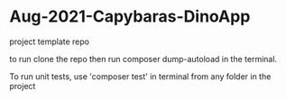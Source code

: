 # Aug-2021-Capybaras-DinoApp
project template repo

to run clone the repo then run composer dump-autoload in the terminal.

To run unit tests, use 'composer test' in terminal from any folder in the project